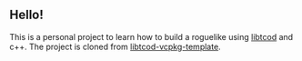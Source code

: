 ## Hello!
This is a personal project to learn how to build a roguelike using [libtcod](https://github.com/libtcod/libtcod) and c++. The project is cloned from [libtcod-vcpkg-template](https://github.com/HexDecimal/libtcod-vcpkg-template).
